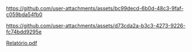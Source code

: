 

https://github.com/user-attachments/assets/bc99decd-6b0d-48c3-9faf-c059bda54fb0



https://github.com/user-attachments/assets/d73cda2a-b3c3-4273-9226-fc74bdd9295e

[Relatório.pdf](https://github.com/user-attachments/files/20936955/Relatorio.pdf)
